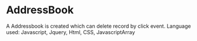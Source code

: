 # AddressBook
A Addressbook is created which can delete record by click event.
Language used: Javascript, Jquery, Html, CSS, JavascriptArray
